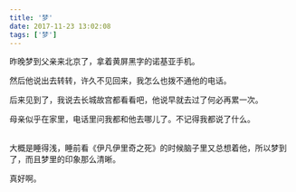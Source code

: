 ```yaml
---
title: '梦'
date: 2017-11-23 13:02:08
tags: ['梦']
---
```


昨晚梦到父亲来北京了，拿着黄屏黑字的诺基亚手机。

然后他说出去转转，许久不见回来，我怎么也拨不通他的电话。

后来见到了，我说去长城故宫都看看吧，他说早就去过了何必再累一次。

母亲似乎在家里，电话里问我都和他去哪儿了。不记得我都说了什么。

<br />
大概是睡得浅，睡前看《伊凡伊里奇之死》的时候脑子里又总想着他，所以梦到了，而且梦里的印象那么清晰。

真好啊。
